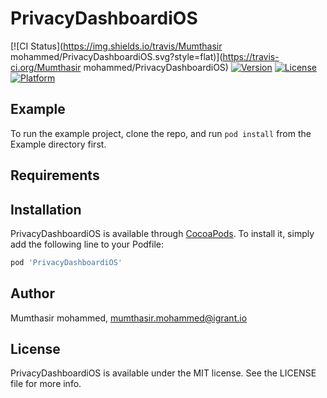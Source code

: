 # PrivacyDashboardiOS

[![CI Status](https://img.shields.io/travis/Mumthasir mohammed/PrivacyDashboardiOS.svg?style=flat)](https://travis-ci.org/Mumthasir mohammed/PrivacyDashboardiOS)
[![Version](https://img.shields.io/cocoapods/v/PrivacyDashboardiOS.svg?style=flat)](https://cocoapods.org/pods/PrivacyDashboardiOS)
[![License](https://img.shields.io/cocoapods/l/PrivacyDashboardiOS.svg?style=flat)](https://cocoapods.org/pods/PrivacyDashboardiOS)
[![Platform](https://img.shields.io/cocoapods/p/PrivacyDashboardiOS.svg?style=flat)](https://cocoapods.org/pods/PrivacyDashboardiOS)

## Example

To run the example project, clone the repo, and run `pod install` from the Example directory first.

## Requirements

## Installation

PrivacyDashboardiOS is available through [CocoaPods](https://cocoapods.org). To install
it, simply add the following line to your Podfile:

```ruby
pod 'PrivacyDashboardiOS'
```

## Author

Mumthasir mohammed, mumthasir.mohammed@igrant.io

## License

PrivacyDashboardiOS is available under the MIT license. See the LICENSE file for more info.
